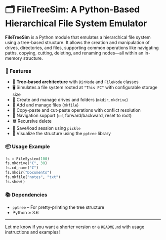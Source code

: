 
# 🗂️ FileTreeSim: A Python-Based Hierarchical File System Emulator

**FileTreeSim** is a Python module that emulates a hierarchical file system using a tree-based structure. It allows the creation and manipulation of drives, directories, and files, supporting common operations like navigating paths, copying, cutting, deleting, and renaming nodes—all within an in-memory structure.

### 🚀 Features

- 🧱 **Tree-based architecture** with `DirNode` and `FileNode` classes
- 🖥️ Simulates a file system rooted at `"This PC"` with configurable storage size
- 📁 Create and manage drives and folders (`mkdir`, `mkdrive`)
- 📄 Add and manage files (`mkfile`)
- 📂 Copy-paste and cut-paste operations with conflict resolution
- 🧭 Navigation support (`cd`, forward/backward, reset to root)
- 🗑️ Recursive delete
- 💾 Save/load session using `pickle`
- 🌲 Visualize the structure using the `pptree` library

### 📦 Usage Example

```python
fs = FileSystem(100)
fs.mkdrive("C", 30)
fs.cd_name("C")
fs.mkdir("Documents")
fs.mkfile("notes", "txt")
fs.show()
```

### 📚 Dependencies

- `pptree` – For pretty-printing the tree structure
- Python ≥ 3.6

---

Let me know if you want a shorter version or a `README.md` with usage instructions and examples!
